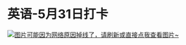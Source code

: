 # 英语-5月31日打卡

[![图片可能因为网络原因掉线了，请刷新或直接点我查看图片~](https://cdn.jsdelivr.net/gh/ylsislove/image-home/test/20210531235319.jpg)](https://cdn.jsdelivr.net/gh/ylsislove/image-home/test/20210531235319.jpg)
